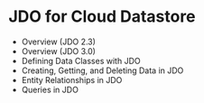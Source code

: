 # JDO for Cloud Datastore

* Overview (JDO 2.3)
* Overview (JDO 3.0)
* Defining Data Classes with JDO
* Creating, Getting, and Deleting Data in JDO
* Entity Relationships in JDO
* Queries in JDO